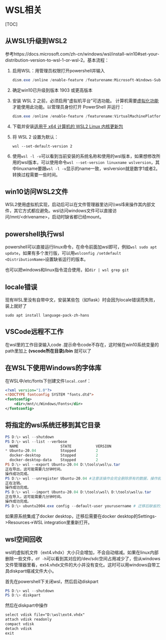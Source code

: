 # WSL相关
[TOC]
## 从WSL1升级到WSL2

参考https://docs.microsoft.com/zh-cn/windows/wsl/install-win10#set-your-distribution-version-to-wsl-1-or-wsl-2。基本流程：

1. 启用WSL：用管理员权限打开powershell并输入

   ```powershell
   dism.exe /online /enable-feature /featurename:Microsoft-Windows-Subsystem-Linux /all /norestart
   ```



2. 确定win10已升级到版本 1903 或更高版本

3. 安装 WSL 2 之前，必须启用“虚拟机平台”可选功能。 计算机需要[虚拟化功能](https://docs.microsoft.com/zh-cn/windows/wsl/troubleshooting#error-0x80370102-the-virtual-machine-could-not-be-started-because-a-required-feature-is-not-installed)才能使用此功能。以管理员身份打开 PowerShell 并运行：

   ```powershell
   dism.exe /online /enable-feature /featurename:VirtualMachinePlatform /all /norestart
   ```



4. 下载并安装[适用于 x64 计算机的 WSL2 Linux 内核更新包](https://wslstorestorage.blob.core.windows.net/wslblob/wsl_update_x64.msi)

5. 将 WSL 2 设置为默认：

   ```powe
   wsl --set-default-version 2
   ```



6. 使用`wsl -l -v`可以看到当前安装的系统名称和使用的wsl版本，如果想修改所用的wsl版本，可以使用命令`wsl --set-version linuxname wslversion`，其中linuxname要跟`wsl -l -v`显示的name一致，wslversion就是数字1或者2。转换过程需要一些时间。



## win10访问WSL2文件

WSL2使用虚拟机实现，启动后可以在文件管理器里访问\\\wsl$来操作其内部文件，其它方式都应避免。wsl访问windows文件可以直接访问/mnt/\<drivename>，启动时缺省都已经mount。

## powershell执行wsl

powershell可以直接运行linux命令，在命令前面加wsl即可，例如`wsl sudo apt update`，如果有多个发行版，可以用`wslconfig /setdefault <DistributionName>`设置缺省运行的版本。

也可以把windows和linux指令混合使用，如`dir | wsl grep git`



## locale错误

现有WSL里没有自带中文，安装某些包（如flask）时会因为locale错误而失败，装上就好了


    sudo apt install language-pack-zh-hans

## VSCode远程不工作

在wsl里的工作目录输入code .提示命令code不存在，这时候在win10系统变量的path里加上 **(vscode所在目录)/bin** 就可以了

## 在WSL下使用Windows的字体库

在WSL中/etc/fonts下创建文件`local.conf`：
```xml
<?xml version="1.0"?>
<!DOCTYPE fontconfig SYSTEM "fonts.dtd">
<fontconfig>
    <dir>/mnt/c/Windows/Fonts</dir>
</fontconfig>
```

## 将指定的wsl系统迁移到其它目录

```powershell
PS D:\> wsl --shutdown
PS D:\> wsl --list --verbose
  NAME                   STATE           VERSION
* Ubuntu-20.04           Stopped         2
  docker-desktop         Stopped         2
  docker-desktop-data    Stopped         2
PS D:\> wsl --export Ubuntu-20.04 D:\tools\wsl\u.tar
正在导出，这可能需要几分钟时间。
操作成功完成。
PS D:\> wsl --unregister Ubuntu-20.04 #注意该操作会完全删除原有的数据，操作前应确认备份已成功完成。
正在注销。
操作成功完成。
PS D:\> wsl --import Ubuntu-20.04 D:\tools\wsl\ D:\tools\wsl\u.tar
正在导入，这可能需要几分钟时间。
操作成功完成。
PS D:\> ubuntu2004.exe config --default-user yourusername # 迁移后缺省的登录用户是root，用这个改为你想要的用户，不同发布版文件名不同。
```
如果原系统集成了docker desktop，迁移后需要在docker desktop的Settings->Resources->WSL integration里重新打开。

## wsl空间回收

wsl的虚拟机文件（ext4.vhdx）大小只会增加，不会自动缩减。如果在linux内部删除一些文件，`df -h`可以看到其对应的/dev/sdc空间占用减少了，但从windows文件管理器里看，ext4.vhdx文件的大小并没有变化。这时可以用windows自带工具diskpart缩减文件大小。

首先在powershell下关闭wsl，然后启动diskpart
```powershell
PS D:\> wsl --shutdown
PS D:\> diskpart
```

然后在diskpart中操作
```txt
select vdisk file="D:\wsl\ext4.vhdx"
attach vdisk readonly
compact vdisk
detach vdisk
exit
```